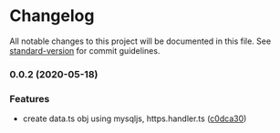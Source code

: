 # Changelog

All notable changes to this project will be documented in this file. See [standard-version](https://github.com/conventional-changelog/standard-version) for commit guidelines.

### 0.0.2 (2020-05-18)


### Features

* create data.ts obj using mysqljs, https.handler.ts ([c0dca30](https://github.com/Math1987/enigmabackend/commit/c0dca30af018981baabd9289846c4db7d736c313))
